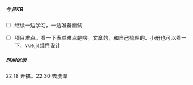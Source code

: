 



##### 今日KR

+ [ ] 继续一边学习，一边准备面试			
+ [ ] 项目难点。看一下表单难点是啥。文章的，和自己梳理的、小册也可以看一下，vue,js组件设计





##### 时间记录

22:18 开搞。22:30 去洗澡